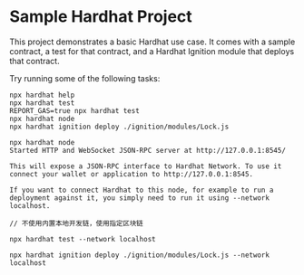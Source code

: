 # Sample Hardhat Project

This project demonstrates a basic Hardhat use case. It comes with a sample contract, a test for that contract, and a Hardhat Ignition module that deploys that contract.

Try running some of the following tasks:

```shell
npx hardhat help
npx hardhat test
REPORT_GAS=true npx hardhat test
npx hardhat node
npx hardhat ignition deploy ./ignition/modules/Lock.js
```

```shell
npx hardhat node
Started HTTP and WebSocket JSON-RPC server at http://127.0.0.1:8545/

This will expose a JSON-RPC interface to Hardhat Network. To use it connect your wallet or application to http://127.0.0.1:8545.

If you want to connect Hardhat to this node, for example to run a deployment against it, you simply need to run it using --network localhost.

// 不使用内置本地开发链，使用指定区块链

npx hardhat test --network localhost

npx hardhat ignition deploy ./ignition/modules/Lock.js --network localhost

```
